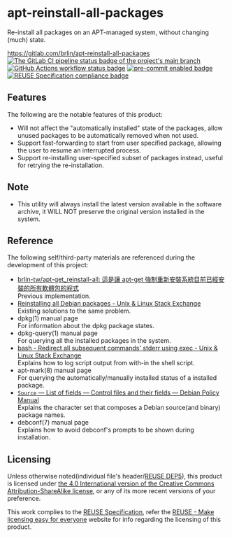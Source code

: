 # apt-reinstall-all-packages

Re-install all packages on an APT-managed system, without changing (much) state.

<https://gitlab.com/brlin/apt-reinstall-all-packages>  
[![The GitLab CI pipeline status badge of the project's `main` branch](https://gitlab.com/brlin/apt-reinstall-all-packages/badges/main/pipeline.svg?ignore_skipped=true "Click here to check out the comprehensive status of the GitLab CI pipelines")](https://gitlab.com/brlin/apt-reinstall-all-packages/-/pipelines) [![GitHub Actions workflow status badge](https://github.com/brlin-tw/apt-reinstall-all-packages/actions/workflows/check-potential-problems.yml/badge.svg "GitHub Actions workflow status")](https://github.com/brlin-tw/apt-reinstall-all-packages/actions/workflows/check-potential-problems.yml) [![pre-commit enabled badge](https://img.shields.io/badge/pre--commit-enabled-brightgreen?logo=pre-commit&logoColor=white "This project uses pre-commit to check potential problems")](https://pre-commit.com/) [![REUSE Specification compliance badge](https://api.reuse.software/badge/gitlab.com/brlin/apt-reinstall-all-packages "This project complies to the REUSE specification to decrease software licensing costs")](https://api.reuse.software/info/gitlab.com/brlin/apt-reinstall-all-packages)

## Features

The following are the notable features of this product:

* Will not affect the "automatically installed" state of the packages, allow unused packages to be automatically removed when not used.
* Support fast-forwarding to start from user specified package, allowing the user to resume an interrupted process.
* Support re-installing user-specified subset of packages instead, useful for retrying the re-installation.

## Note

* This utility will always install the latest version available in the software archive, it WILL NOT preserve the original version installed in the system.

## Reference

The following self/third-party materials are referenced during the development of this project:

* [brlin-tw/apt-get_reinstall-all: 這是讓 apt-get 強制重新安裝系統目前已經安裝的所有軟體包的程式](https://github.com/brlin-tw/apt-get_reinstall-all)  
  Previous implementation.
* [Reinstalling all Debian packages - Unix & Linux Stack Exchange](https://unix.stackexchange.com/questions/79125/reinstalling-all-debian-packages)  
  Existing solutions to the same problem.
* dpkg(1) manual page  
  For information about the dpkg package states.
* dpkg-query(1) manual page  
  For querying all the installed packages in the system.
* [bash - Redirect all subsequent commands' stderr using exec - Unix & Linux Stack Exchange](https://unix.stackexchange.com/questions/61931/redirect-all-subsequent-commands-stderr-using-exec)  
  Explains how to log script output from with-in the shell script.
* apt-mark(8) manual page  
  For querying the automatically/manually installed status of a installed package.
* [`Source` — List of fields — Control files and their fields — Debian Policy Manual](https://www.debian.org/doc/debian-policy/ch-controlfields.html#s-f-source)  
  Explains the character set that composes a Debian source(and binary) package names.
* debconf(7) manual page  
  Explains how to avoid debconf's prompts to be shown during installation.

## Licensing

Unless otherwise noted(individual file's header/[REUSE DEP5](.reuse/dep5)), this product is licensed under [the 4.0 International version of the Creative Commons Attribution-ShareAlike license](https://creativecommons.org/licenses/by-sa/4.0/), or any of its more recent versions of your preference.

This work complies to the [REUSE Specification](https://reuse.software/spec/), refer the [REUSE - Make licensing easy for everyone](https://reuse.software/) website for info regarding the licensing of this product.
